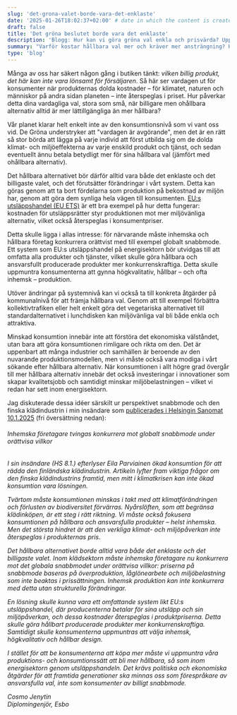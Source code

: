 ```yaml
---
slug: 'det-grona-valet-borde-vara-det-enklaste'
date: '2025-01-26T18:02:37+02:00' # date in which the content is created - defaults to "today"
draft: false
title: 'Det gröna beslutet borde vara det enklaste'
description: 'Blogg: Hur kan vi göra gröna val enkla och prisvärda? Upptäck en lösning som kommer att göra vår konsumtion mer hållbar genom utsläppshandel och förändringar på systemnivå.'
summary: "Varför kostar hållbara val mer och kräver mer ansträngning? Hur kan vi göra hållbara alternativ mer attraktiva? I mitt blogginlägg går jag igenom varför hållbara val ofta kostar mer och kräver extra ansträngning. Jag reflekterar över hur en utvidgning av utsläppshandeln och andra systemförändringar skulle kunna göra miljövänliga val både billigare och enklare. Särskilt exemplet med snabbmode visar hur inhemska, ansvarsfulla företag tvingas konkurrera på ojämlika villkor – och hur detta kan åtgärdas."
type: 'blog'
---
```


Många av oss har säkert någon gång i butiken tänkt: *vilken billig produkt, det här kan inte vara lönsamt för försäljaren*. Så här ser vardagen ut för konsumenter när produkternas dolda kostnader – för klimatet, naturen och människor på andra sidan planeten – inte återspeglas i priset. Hur påverkar detta dina vardagliga val, stora som små, när billigare men ohållbara alternativ alltid är mer lättillgängliga än mer hållbara?

Vår planet klarar helt enkelt inte av den konsumtionsnivå som vi vant oss vid. De Gröna understryker att "vardagen är avgörande", men det är en rätt så stor börda att lägga på varje individ att först utbilda sig om de dolda klimat- och miljöeffekterna av varje enskild produkt och tjänst, och sedan eventuellt ännu betala betydligt mer för sina hållbara val (jämfört med ohållbara alternativ).

Det hållbara alternativet bör därför alltid vara både det enklaste och det billigaste valet, och det förutsätter förändringar i vårt system. Detta kan göras genom att ta bort fördelarna som produktion på bekostnad av miljön har, genom att göra dem synliga hela vägen till konsumenten. [EU:s utsläppshandel (EU ETS)](https://climate.ec.europa.eu/eu-action/eu-emissions-trading-system-eu-ets_en) är ett bra exempel på hur detta fungerar: kostnaden för utsläppsrätter styr produktionen mot mer miljövänliga alternativ, vilket också återspeglas i konsumentpriser.

Detta skulle ligga i allas intresse: för närvarande måste inhemska och hållbara företag konkurrera orättvist med till exempel globalt snabbmode. Ett system som EU:s utsläppshandel på energisektorn bör utvidgas till att omfatta alla produkter och tjänster, vilket skulle göra hållbara och ansvarsfullt producerade produkter mer konkurrenskraftiga. Detta skulle uppmuntra konsumenterna att gynna högkvalitativ, hållbar – och ofta inhemsk – produktion.

Utöver ändringar på systemnivå kan vi också ta till konkreta åtgärder på kommunalnivå för att främja hållbara val. Genom att till exempel förbättra kollektivtrafiken eller helt enkelt göra det vegetariska alternativet till standardalternativet i lunchdisken kan miljövänliga val bli både enkla och attraktiva.

Minskad konsumtion innebär inte att förstöra det ekonomiska välståndet, utan bara att göra konsumtionen rimligare och rikta om den. Det är uppenbart att många industrier och samhällen är beroende av den nuvarande produktionsmodellen, men vi måste också vara modiga i vårt sökande efter hållbara alternativ. När konsumtionen i allt högre grad övergår till mer hållbara alternativ innebär det också investeringar i innovationer som skapar kvalitetsjobb och samtidigt minskar miljöbelastningen – vilket vi redan har sett inom energisektorn.

Jag diskuterade dessa idéer särskilt ur perspektivet snabbmode och den finska klädindustrin i min insändare som [publicerades i Helsingin Sanomat 10.1.2025](https://www.hs.fi/mielipide/art-2000010951365.html) (fri översättning nedan):

###### *Inhemska företagare tvingas konkurrera mot globalt snabbmode under orättvisa villkor*

*I sin insändare (HS 8.1.) efterlyser Eila Parviainen ökad konsumtion för att rädda den finländska klädindustrin. Artikeln lyfter fram viktiga frågor om den finska klädindustrins framtid, men mitt i klimatkrisen kan inte ökad konsumtion vara lösningen.*

*Tvärtom måste konsumtionen minskas i takt med att klimatförändringen och förlusten av biodiversitet förvärras. Nyårslöften, som att begränsa klädinköpen, är ett steg i rätt riktning. Vi måste också fokusera konsumtionen på hållbara och ansvarsfulla produkter – helst inhemska. Men det största hindret är att den verkliga klimat- och miljöpåverkan inte återspeglas i produkternas pris.*

*Det hållbara alternativet borde alltid vara både det enklaste och det billigaste valet. Inom klädsektorn måste inhemska företagare nu konkurrera mot det globala snabbmodet under orättvisa villkor: priserna på snabbmode baseras på överproduktion, låglönearbete och miljöbelastning som inte beaktas i prissättningen. Inhemsk produktion kan inte konkurrera med detta utan strukturella förändringar.*

*En lösning skulle kunna vara ett omfattande system likt EU:s utsläppshandel, där producenterna betalar för sina utsläpp och sin miljöpåverkan, och dessa kostnader återspeglas i produktpriserna. Detta skulle göra hållbart producerade produkter mer konkurrenskraftiga. Samtidigt skulle konsumenterna uppmuntras att välja inhemsk, högkvalitativ och hållbar design.*

*I stället för att be konsumenterna att köpa mer måste vi uppmuntra våra produktions- och konsumtionssätt att bli mer hållbara, så som inom energisektorn genom utsläppshandeln. Det krävs politiska och ekonomiska åtgärder för att framtida generationer ska minnas oss som förespråkare av ansvarsfulla val, inte som konsumenter av billigt snabbmode.*

*Cosmo Jenytin*  
*Diplomingenjör, Esbo*